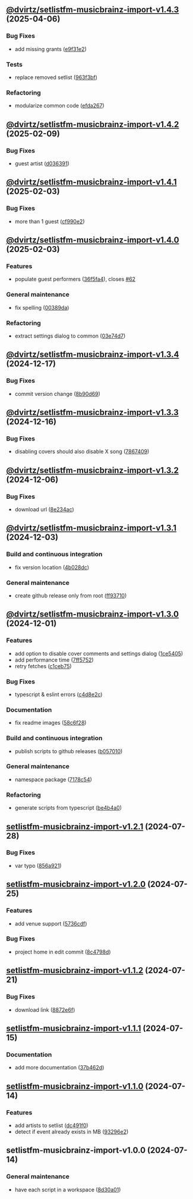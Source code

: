 ## [@dvirtz/setlistfm-musicbrainz-import-v1.4.3](https://github.com/dvirtz/musicbrainz-scripts/compare/@dvirtz/setlistfm-musicbrainz-import-v1.4.2...@dvirtz/setlistfm-musicbrainz-import-v1.4.3) (2025-04-06)


### Bug Fixes

* add missing grants ([e9f31e2](https://github.com/dvirtz/musicbrainz-scripts/commit/e9f31e22cebb486cf67e440ea4281a2c2aea763c))


### Tests

* replace removed setlist ([963f3bf](https://github.com/dvirtz/musicbrainz-scripts/commit/963f3bffd3b9999b36b6e94cfc59fd180f8b3be5))


### Refactoring

* modularize common code ([efda267](https://github.com/dvirtz/musicbrainz-scripts/commit/efda267b776499ceb62b41ff6de373d3640daf3f))

## [@dvirtz/setlistfm-musicbrainz-import-v1.4.2](https://github.com/dvirtz/musicbrainz-scripts/compare/@dvirtz/setlistfm-musicbrainz-import-v1.4.1...@dvirtz/setlistfm-musicbrainz-import-v1.4.2) (2025-02-09)


### Bug Fixes

* guest artist ([d036391](https://github.com/dvirtz/musicbrainz-scripts/commit/d036391050195181145aade950b03ddcbac096cd))

## [@dvirtz/setlistfm-musicbrainz-import-v1.4.1](https://github.com/dvirtz/musicbrainz-scripts/compare/@dvirtz/setlistfm-musicbrainz-import-v1.4.0...@dvirtz/setlistfm-musicbrainz-import-v1.4.1) (2025-02-03)


### Bug Fixes

* more than 1 guest ([cf990e2](https://github.com/dvirtz/musicbrainz-scripts/commit/cf990e222e8586d7aa7320516873da0b9fb2ed1d))

## [@dvirtz/setlistfm-musicbrainz-import-v1.4.0](https://github.com/dvirtz/musicbrainz-scripts/compare/@dvirtz/setlistfm-musicbrainz-import-v1.3.4...@dvirtz/setlistfm-musicbrainz-import-v1.4.0) (2025-02-03)


### Features

* populate guest performers ([36f5fa4](https://github.com/dvirtz/musicbrainz-scripts/commit/36f5fa48a293bb9cb678ac0962c3e648301ec750)), closes [#62](https://github.com/dvirtz/musicbrainz-scripts/issues/62)


### General maintenance

* fix spelling ([00389da](https://github.com/dvirtz/musicbrainz-scripts/commit/00389da1d549f164d814cb67896da8172a6c8a39))


### Refactoring

* extract settings dialog to common ([03e74d7](https://github.com/dvirtz/musicbrainz-scripts/commit/03e74d7604e581a17e0e546dccb20f8bf5338c3d))

## [@dvirtz/setlistfm-musicbrainz-import-v1.3.4](https://github.com/dvirtz/musicbrainz-scripts/compare/@dvirtz/setlistfm-musicbrainz-import-v1.3.3...@dvirtz/setlistfm-musicbrainz-import-v1.3.4) (2024-12-17)


### Bug Fixes

* commit version change ([8b90d69](https://github.com/dvirtz/musicbrainz-scripts/commit/8b90d698598e19ffcade692d0e6cc9403ea71b04))

## [@dvirtz/setlistfm-musicbrainz-import-v1.3.3](https://github.com/dvirtz/musicbrainz-scripts/compare/@dvirtz/setlistfm-musicbrainz-import-v1.3.2...@dvirtz/setlistfm-musicbrainz-import-v1.3.3) (2024-12-16)


### Bug Fixes

* disabling covers should also disable X song ([7867409](https://github.com/dvirtz/musicbrainz-scripts/commit/78674097a5ff8d4420998ec3d6f34a3ddc16d43a))

## [@dvirtz/setlistfm-musicbrainz-import-v1.3.2](https://github.com/dvirtz/musicbrainz-scripts/compare/@dvirtz/setlistfm-musicbrainz-import-v1.3.1...@dvirtz/setlistfm-musicbrainz-import-v1.3.2) (2024-12-06)


### Bug Fixes

* download url ([8e234ac](https://github.com/dvirtz/musicbrainz-scripts/commit/8e234ac0cc29bf1abbd2e30f231c3d7c691ad06c))

## [@dvirtz/setlistfm-musicbrainz-import-v1.3.1](https://github.com/dvirtz/musicbrainz-scripts/compare/@dvirtz/setlistfm-musicbrainz-import-v1.3.0...@dvirtz/setlistfm-musicbrainz-import-v1.3.1) (2024-12-03)


### Build and continuous integration

* fix version location ([4b028dc](https://github.com/dvirtz/musicbrainz-scripts/commit/4b028dcc19eca106d67a1c6eb15643e03ea9ecc5))


### General maintenance

* create github release only from root ([ff93710](https://github.com/dvirtz/musicbrainz-scripts/commit/ff9371069d008be91b4d8ac156b7e3a473875474))

## [@dvirtz/setlistfm-musicbrainz-import-v1.3.0](https://github.com/dvirtz/musicbrainz-scripts/compare/@dvirtz/setlistfm-musicbrainz-import-v1.2.1...@dvirtz/setlistfm-musicbrainz-import-v1.3.0) (2024-12-01)


### Features

* add option to disable cover comments and settings dialog ([1ce5405](https://github.com/dvirtz/musicbrainz-scripts/commit/1ce54054a132647391c56870de57aefda285a847))
* add performance time ([7ff5752](https://github.com/dvirtz/musicbrainz-scripts/commit/7ff5752d52dc603fa26610f4a6c30c7216196562))
* retry fetches ([c1ceb75](https://github.com/dvirtz/musicbrainz-scripts/commit/c1ceb75b66622aa62372812f6bb3929b94de38e4))


### Bug Fixes

* typescript & eslint errors ([c4d8e2c](https://github.com/dvirtz/musicbrainz-scripts/commit/c4d8e2c4d0eed5546da686ffde3dfc241091abe7))


### Documentation

* fix readme images ([58c6f28](https://github.com/dvirtz/musicbrainz-scripts/commit/58c6f28e83b60be100998f95996d242f76107931))


### Build and continuous integration

* publish scripts to github releases ([b057010](https://github.com/dvirtz/musicbrainz-scripts/commit/b057010da9e8e588c5c3c468df2deb9bbcae69bf))


### General maintenance

* namespace package ([7178c54](https://github.com/dvirtz/musicbrainz-scripts/commit/7178c54dde124d84cf75ce3a7f18c44a5329a73b))


### Refactoring

* generate scripts from typescript ([be4b4a0](https://github.com/dvirtz/musicbrainz-scripts/commit/be4b4a045592202b39ef74771690cf07ca3c37b2))

## [setlistfm-musicbrainz-import-v1.2.1](https://github.com/dvirtz/musicbrainz-scripts/compare/setlistfm-musicbrainz-import-v1.2.0...setlistfm-musicbrainz-import-v1.2.1) (2024-07-28)

### Bug Fixes

- var typo ([856a921](https://github.com/dvirtz/musicbrainz-scripts/commit/856a92165f7a769e28f11a50e2da2e3044cd15a8))

## [setlistfm-musicbrainz-import-v1.2.0](https://github.com/dvirtz/musicbrainz-scripts/compare/setlistfm-musicbrainz-import-v1.1.2...setlistfm-musicbrainz-import-v1.2.0) (2024-07-25)

### Features

- add venue support ([5736cdf](https://github.com/dvirtz/musicbrainz-scripts/commit/5736cdf230fb658bb4f589e8eb436548fa106e3e))

### Bug Fixes

- project home in edit commit ([8c4798d](https://github.com/dvirtz/musicbrainz-scripts/commit/8c4798dad55625e775fdb52fab50273dc68f8a66))

## [setlistfm-musicbrainz-import-v1.1.2](https://github.com/dvirtz/musicbrainz-scripts/compare/setlistfm-musicbrainz-import-v1.1.1...setlistfm-musicbrainz-import-v1.1.2) (2024-07-21)

### Bug Fixes

- download link ([8872e6f](https://github.com/dvirtz/musicbrainz-scripts/commit/8872e6f2dbfd7a48e582c2fd99ef23419509fba5))

## [setlistfm-musicbrainz-import-v1.1.1](https://github.com/dvirtz/musicbrainz-scripts/compare/setlistfm-musicbrainz-import-v1.1.0...setlistfm-musicbrainz-import-v1.1.1) (2024-07-15)

### Documentation

- add more documentation ([37b462d](https://github.com/dvirtz/musicbrainz-scripts/commit/37b462d206655b53475b2fae458fd050f1952269))

## [setlistfm-musicbrainz-import-v1.1.0](https://github.com/dvirtz/musicbrainz-scripts/compare/setlistfm-musicbrainz-import-v1.0.0...setlistfm-musicbrainz-import-v1.1.0) (2024-07-14)

### Features

- add artists to setlist ([dc491f0](https://github.com/dvirtz/musicbrainz-scripts/commit/dc491f0e5e87ecfbdbc6d454bc8358339c0bd959))
- detect if event already exists in MB ([93296e2](https://github.com/dvirtz/musicbrainz-scripts/commit/93296e2d1ce8586c5813486368c0db8228f598c4))

## setlistfm-musicbrainz-import-v1.0.0 (2024-07-14)

### General maintenance

- have each script in a workspace ([8d30a01](https://github.com/dvirtz/musicbrainz-scripts/commit/8d30a0164054c0c6bf54c45b8bea8c8e85b60a31))
